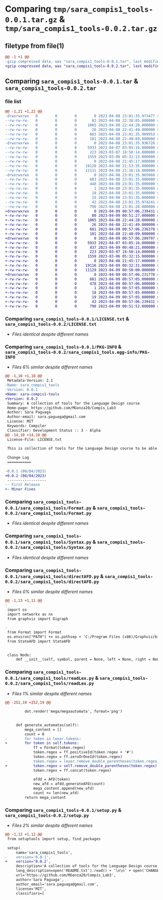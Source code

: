# Comparing `tmp/sara_compis1_tools-0.0.1.tar.gz` & `tmp/sara_compis1_tools-0.0.2.tar.gz`

## filetype from file(1)

```diff
@@ -1 +1 @@
-gzip compressed data, was "sara_compis1_tools-0.0.1.tar", last modified: Sat Apr  8 23:01:35 2023, max compression
+gzip compressed data, was "sara_compis1_tools-0.0.2.tar", last modified: Sun Apr  9 00:57:06 2023, max compression
```

## Comparing `sara_compis1_tools-0.0.1.tar` & `sara_compis1_tools-0.0.2.tar`

### file list

```diff
@@ -1,21 +1,22 @@
-drwxrwxrwx   0        0        0        0 2023-04-08 23:01:35.973477 sara_compis1_tools-0.0.1/
--rw-rw-rw-   0        0        0       82 2023-04-08 22:38:05.000000 sara_compis1_tools-0.0.1/CHANGELOG.txt
--rw-rw-rw-   0        0        0     1065 2023-04-08 22:44:28.000000 sara_compis1_tools-0.0.1/LICENSE.txt
--rw-rw-rw-   0        0        0       26 2023-04-08 22:41:49.000000 sara_compis1_tools-0.0.1/MANIFEST.in
--rw-rw-rw-   0        0        0      683 2023-04-08 23:01:35.969953 sara_compis1_tools-0.0.1/PKG-INFO
--rw-rw-rw-   0        0        0      101 2023-04-08 22:40:09.000000 sara_compis1_tools-0.0.1/README.txt
-drwxrwxrwx   0        0        0        0 2023-04-08 23:01:35.936728 sara_compis1_tools-0.0.1/sara_compis1_tools/
--rw-rw-rw-   0        0        0     5933 2023-04-07 03:05:16.000000 sara_compis1_tools-0.0.1/sara_compis1_tools/Format.py
--rw-rw-rw-   0        0        0      223 2023-03-07 18:50:14.000000 sara_compis1_tools-0.0.1/sara_compis1_tools/StateAFD.py
--rw-rw-rw-   0        0        0     1559 2023-03-06 05:32:15.000000 sara_compis1_tools-0.0.1/sara_compis1_tools/Syntax.py
--rw-rw-rw-   0        0        0        0 2023-04-08 21:45:17.000000 sara_compis1_tools-0.0.1/sara_compis1_tools/__init__.py
--rw-rw-rw-   0        0        0    19120 2023-04-08 21:53:35.000000 sara_compis1_tools-0.0.1/sara_compis1_tools/directAFD.py
--rw-rw-rw-   0        0        0    11131 2023-04-08 21:16:18.000000 sara_compis1_tools-0.0.1/sara_compis1_tools/readLex.py
-drwxrwxrwx   0        0        0        0 2023-04-08 23:01:35.965068 sara_compis1_tools-0.0.1/sara_compis1_tools.egg-info/
--rw-rw-rw-   0        0        0      683 2023-04-08 23:01:35.000000 sara_compis1_tools-0.0.1/sara_compis1_tools.egg-info/PKG-INFO
--rw-rw-rw-   0        0        0      448 2023-04-08 23:01:35.000000 sara_compis1_tools-0.0.1/sara_compis1_tools.egg-info/SOURCES.txt
--rw-rw-rw-   0        0        0        1 2023-04-08 23:01:35.000000 sara_compis1_tools-0.0.1/sara_compis1_tools.egg-info/dependency_links.txt
--rw-rw-rw-   0        0        0       18 2023-04-08 23:01:35.000000 sara_compis1_tools-0.0.1/sara_compis1_tools.egg-info/requires.txt
--rw-rw-rw-   0        0        0       19 2023-04-08 23:01:35.000000 sara_compis1_tools-0.0.1/sara_compis1_tools.egg-info/top_level.txt
--rw-rw-rw-   0        0        0       42 2023-04-08 23:01:35.974241 sara_compis1_tools-0.0.1/setup.cfg
--rw-rw-rw-   0        0        0      790 2023-04-08 23:01:28.000000 sara_compis1_tools-0.0.1/setup.py
+drwxrwxrwx   0        0        0        0 2023-04-09 00:57:06.239431 sara_compis1_tools-0.0.2/
+-rw-rw-rw-   0        0        0       80 2023-04-09 00:51:27.000000 sara_compis1_tools-0.0.2/CHANGELOG.txt
+-rw-rw-rw-   0        0        0     1065 2023-04-08 22:44:28.000000 sara_compis1_tools-0.0.2/LICENSE.txt
+-rw-rw-rw-   0        0        0       26 2023-04-08 22:41:49.000000 sara_compis1_tools-0.0.2/MANIFEST.in
+-rw-rw-rw-   0        0        0      681 2023-04-09 00:57:06.236370 sara_compis1_tools-0.0.2/PKG-INFO
+-rw-rw-rw-   0        0        0      101 2023-04-08 22:40:09.000000 sara_compis1_tools-0.0.2/README.txt
+drwxrwxrwx   0        0        0        0 2023-04-09 00:57:06.209797 sara_compis1_tools-0.0.2/sara_compis1_tools/
+-rw-rw-rw-   0        0        0     5933 2023-04-07 03:05:16.000000 sara_compis1_tools-0.0.2/sara_compis1_tools/Format.py
+-rw-rw-rw-   0        0        0      437 2023-04-09 00:48:21.000000 sara_compis1_tools-0.0.2/sara_compis1_tools/Lex_gen.py
+-rw-rw-rw-   0        0        0      223 2023-03-07 18:50:14.000000 sara_compis1_tools-0.0.2/sara_compis1_tools/StateAFD.py
+-rw-rw-rw-   0        0        0     1559 2023-03-06 05:32:15.000000 sara_compis1_tools-0.0.2/sara_compis1_tools/Syntax.py
+-rw-rw-rw-   0        0        0        0 2023-04-08 21:45:17.000000 sara_compis1_tools-0.0.2/sara_compis1_tools/__init__.py
+-rw-rw-rw-   0        0        0    19116 2023-04-09 00:32:31.000000 sara_compis1_tools-0.0.2/sara_compis1_tools/directAFD.py
+-rw-rw-rw-   0        0        0    11129 2023-04-09 00:50:00.000000 sara_compis1_tools-0.0.2/sara_compis1_tools/readLex.py
+drwxrwxrwx   0        0        0        0 2023-04-09 00:57:06.231778 sara_compis1_tools-0.0.2/sara_compis1_tools.egg-info/
+-rw-rw-rw-   0        0        0      681 2023-04-09 00:57:05.000000 sara_compis1_tools-0.0.2/sara_compis1_tools.egg-info/PKG-INFO
+-rw-rw-rw-   0        0        0      478 2023-04-09 00:57:06.000000 sara_compis1_tools-0.0.2/sara_compis1_tools.egg-info/SOURCES.txt
+-rw-rw-rw-   0        0        0        1 2023-04-09 00:57:05.000000 sara_compis1_tools-0.0.2/sara_compis1_tools.egg-info/dependency_links.txt
+-rw-rw-rw-   0        0        0       18 2023-04-09 00:57:05.000000 sara_compis1_tools-0.0.2/sara_compis1_tools.egg-info/requires.txt
+-rw-rw-rw-   0        0        0       19 2023-04-09 00:57:05.000000 sara_compis1_tools-0.0.2/sara_compis1_tools.egg-info/top_level.txt
+-rw-rw-rw-   0        0        0       42 2023-04-09 00:57:06.239431 sara_compis1_tools-0.0.2/setup.cfg
+-rw-rw-rw-   0        0        0      790 2023-04-09 00:51:52.000000 sara_compis1_tools-0.0.2/setup.py
```

### Comparing `sara_compis1_tools-0.0.1/LICENSE.txt` & `sara_compis1_tools-0.0.2/LICENSE.txt`

 * *Files identical despite different names*

### Comparing `sara_compis1_tools-0.0.1/PKG-INFO` & `sara_compis1_tools-0.0.2/sara_compis1_tools.egg-info/PKG-INFO`

 * *Files 6% similar despite different names*

```diff
@@ -1,10 +1,10 @@
 Metadata-Version: 2.1
-Name: sara_compis1_tools
-Version: 0.0.1
+Name: sara-compis1-tools
+Version: 0.0.2
 Summary: A collection of tools for the Language Design course
 Home-page: https://github.com/MGonza20/Compis_Lab3
 Author: Sara Paguaga
 Author-email: sara.paguaga@gmail.com
 License: MIT
 Keywords: Compiler
 Classifier: Development Status :: 3 - Alpha
@@ -14,10 +14,10 @@
 License-File: LICENSE.txt
 
 This is collection of tools for the Language Design course to be able to generate a lexical analyzer.
 
 Change Log
 ===========
 
-0.0.1 (08/04/2023)
+0.0.2 (08/04/2023)
 ------------------
-- First Release
+- Minor Fixes
```

### Comparing `sara_compis1_tools-0.0.1/sara_compis1_tools/Format.py` & `sara_compis1_tools-0.0.2/sara_compis1_tools/Format.py`

 * *Files identical despite different names*

### Comparing `sara_compis1_tools-0.0.1/sara_compis1_tools/Syntax.py` & `sara_compis1_tools-0.0.2/sara_compis1_tools/Syntax.py`

 * *Files identical despite different names*

### Comparing `sara_compis1_tools-0.0.1/sara_compis1_tools/directAFD.py` & `sara_compis1_tools-0.0.2/sara_compis1_tools/directAFD.py`

 * *Files 0% similar despite different names*

```diff
@@ -1,13 +1,11 @@
-
 import os
 import networkx as nx
 from graphviz import Digraph
 
-
 from Format import Format
 os.environ["PATH"] += os.pathsep + 'C:/Program Files (x86)/Graphviz/bin'    
 from StateAFD import StateAFD
 
 
 class Node:
     def __init__(self, symbol, parent = None, left = None, right = None, no = None, anulable = False, firstpos = [], lastpos = []):
```

### Comparing `sara_compis1_tools-0.0.1/sara_compis1_tools/readLex.py` & `sara_compis1_tools-0.0.2/sara_compis1_tools/readLex.py`

 * *Files 1% similar despite different names*

```diff
@@ -252,19 +252,19 @@
 
         dot.render('mega/megaautomata', format='png')
 
     
     def generate_automatas(self):
         mega_content = []
         count = 0
-        for token in lexer.tokens:
+        for token in self.tokens:
             ff = Format(token.regex)
             token.regex = ff.positiveId(token.regex + '#')
             token.regex = ff.zeroOrOneId(token.regex)
-            token.regex = lexer.remove_double_parentheses(token.regex)
+            token.regex = self.remove_double_parentheses(token.regex)
             token.regex = ff.concat(token.regex)
             
             afdd = AFD(token)
             new_afd = afdd.generateAFD(count)
             mega_content.append(new_afd)
             count += len(new_afd)
         return mega_content
```

### Comparing `sara_compis1_tools-0.0.1/setup.py` & `sara_compis1_tools-0.0.2/setup.py`

 * *Files 2% similar despite different names*

```diff
@@ -1,12 +1,12 @@
 from setuptools import setup, find_packages
 
 setup(
     name='sara_compis1_tools',
-    version='0.0.1',
+    version='0.0.2',
     description='A collection of tools for the Language Design course',
     long_description=open('README.txt').read() + '\n\n' + open('CHANGELOG.txt').read(),
     url='https://github.com/MGonza20/Compis_Lab3',
     author='Sara Paguaga',
     author_email='sara.paguaga@gmail.com',
     license='MIT',
     classifiers=[
```

